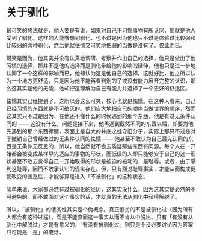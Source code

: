 # 关于驯化

最可笑的想法就是，他人要是有谁，如果对自己不习惯事物有所认同，那就是他人受到了驯化。这样的人能够想到驯化，也不过是因为他也只不过是体验过比较强和比较弱的两种驯化，然后他就怯懦又可笑地把弱的当做是没有了。仅此而已。

可笑是因为，他其实并没有认真地调研、考察并作出自己的选择，他只是做出了他习惯的选择，那并不是他的选择而是驯化带给他的影响的延伸，他也只是进一步地认同了一个这样的影响而已，他却认为这是他自己的选择。这就好比，他之所以认为一个地方更舒适，只是因为他不能再看到别的了或没有能力展开完整的认识，那么这其实是他的无能，他却把这理解为自己有能力并选择了一个更好的舒适区。

怯懦其实已经提到了。之所以会这么可笑，核心也就是怯懦。在这种人看来，自己已经习惯的东西就是不可破灭的。他们自大地把自己的顺序当做世界的顺序，然而这其实只不过是因为，在他还不懂什么的时候遇到的那个东西，他是有过无条件认同的 —— 这没有什么，问题是接下来，他再遇到截然不同的东西以后，却要为他先遇到的那个东西撑腰，表面上是自大的井底之蛙守旧分子，实际上那只不过是对于撤销自己曾经做过的无条件认同的怯懦 —— 他甚至不敢认为自己最先认同的东西是无条件无反思的，所以，他当然就不会去质疑那些东西有问题。每个人在一开始都会被变成某样早先适应的事物的形状，而低级的人却只能够安于自己的这一形状甚至不敢去觉得自己一开始取得的形状是被迫的被动的，是耻辱。或者，由于感到这耻辱，因而不敢承认它的现实存在。但，只有面对耻辱事实，才能从而构成促使改变的匮乏性，才能够算是进入「不被驯化」的这种状态。

简单来说，大家都必然有过被驯化的经历，这其实没什么，因为这其实是必然的不可避免的。而不敢面对这个事实的话，才就真的无法从驯化中获得解脱了。

所以，「被驯化」的低劣性其实是个伪概念。真正低劣的不是被驯化过（因为所有人都会有这种过程），而是不能直面这一事实从而不肯从中脱出。只有「有没有从驯化中解脱过」才是有意义的，「有没有被驯化过」则只是个没必要讨论因为答案只可能是「是」的废话。
